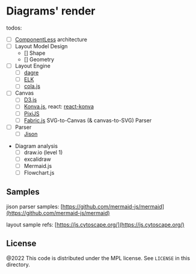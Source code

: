 # Diagrams' render

todos:

- [ ] [ComponentLess](https://componentless.com/) architecture
- [ ] Layout Model Design
  - [] Shape
  - [] Geometry
- [ ] Layout Engine
  - [ ] [dagre](https://github.com/dagrejs/dagre)
  - [ ] [ELK](https://github.com/kieler/elkjs)
  - [ ] [cola.js](https://ialab.it.monash.edu/webcola/)
- [ ] Canvas
  - [ ] [D3.js](https://github.com/d3/d3) 
  - [ ] [Konva.js](https://github.com/konvajs/konva), react: [react-konva](https://github.com/konvajs/react-konva)
  - [ ] [PixiJS](https://github.com/pixijs/pixijs)
  - [ ] [Fabric.js](https://github.com/fabricjs/fabric.js) SVG-to-Canvas (& canvas-to-SVG) Parser
- [ ] Parser
  - [ ] [Jison](https://github.com/zaach/jison)
- Diagram analysis
  - [ ] draw.io     (level 1)
  - [ ] excalidraw
  - [ ] Mermaid.js
  - [ ] Flowchart.js

## Samples

jison parser samples: [https://github.com/mermaid-js/mermaid](https://github.com/mermaid-js/mermaid)

layout sample refs: [https://js.cytoscape.org/](https://js.cytoscape.org/)

License
---

@2022 This code is distributed under the MPL license. See `LICENSE` in this directory.
